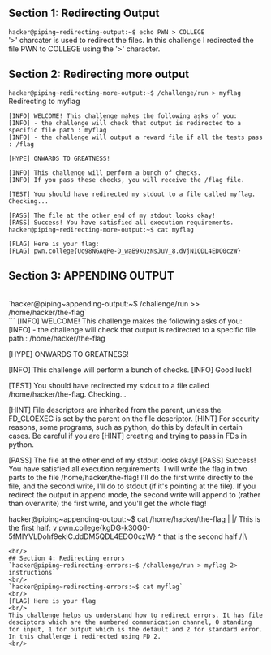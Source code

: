 ## Section 1: Redirecting Output
`hacker@piping~redirecting-output:~$ echo PWN > COLLEGE`
<br/>
'>' charcater is used to redirect the files. In this challenge I redirected the file PWN to COLLEGE using the '>' character.
<br/>
## Section 2: Redirecting more output

`hacker@piping~redirecting-more-output:~$ /challenge/run > myflag`
<br/>
Redirecting to myflag
<br/>
```
[INFO] WELCOME! This challenge makes the following asks of you:
[INFO] - the challenge will check that output is redirected to a specific file path : myflag
[INFO] - the challenge will output a reward file if all the tests pass : /flag

[HYPE] ONWARDS TO GREATNESS!

[INFO] This challenge will perform a bunch of checks.
[INFO] If you pass these checks, you will receive the /flag file.

[TEST] You should have redirected my stdout to a file called myflag. Checking...

[PASS] The file at the other end of my stdout looks okay!
[PASS] Success! You have satisfied all execution requirements.
hacker@piping~redirecting-more-output:~$ cat myflag

[FLAG] Here is your flag:
[FLAG] pwn.college{Uo98NGAqPe-D_waB9kuzNsJuV_8.dVjN1QDL4EDO0czW}
```
## Section 3: APPENDING OUTPUT
<br/>
`hacker@piping~appending-output:~$ /challenge/run >> /home/hacker/the-flag`
<br/>
```
[INFO] WELCOME! This challenge makes the following asks of you:
[INFO] - the challenge will check that output is redirected to a specific file path : /home/hacker/the-flag

[HYPE] ONWARDS TO GREATNESS!

[INFO] This challenge will perform a bunch of checks.
[INFO] Good luck!

[TEST] You should have redirected my stdout to a file called /home/hacker/the-flag. Checking...

[HINT] File descriptors are inherited from the parent, unless the FD_CLOEXEC is set by the parent on the file descriptor.
[HINT] For security reasons, some programs, such as python, do this by default in certain cases. Be careful if you are
[HINT] creating and trying to pass in FDs in python.

[PASS] The file at the other end of my stdout looks okay!
[PASS] Success! You have satisfied all execution requirements.
I will write the flag in two parts to the file /home/hacker/the-flag! I'll do
the first write directly to the file, and the second write, I'll do to stdout
(if it's pointing at the file). If you redirect the output in append mode, the
second write will append to (rather than overwrite) the first write, and you'll
get the whole flag!

hacker@piping~appending-output:~$ cat /home/hacker/the-flag
 |
\|/ This is the first half:
 v
pwn.college{kgDG-k30G0-5fMIYVLDohf9eklC.ddDM5QDL4EDO0czW}
                              ^
     that is the second half /|\
```
<br/>
## Section 4: Redirecting errors
`hacker@piping~redirecting-errors:~$ /challenge/run > myflag 2> instructions`
<br/>
`hacker@piping~redirecting-errors:~$ cat myflag`
<br/>
[FLAG] Here is your flag
<br/>
This challenge helps us understand how to redirect errors. It has file desciptors which are the numbered communication channel, O standing for input, 1 for output which is the default and 2 for standard error. 
In this challenge i redirected using FD 2.
<br/>
